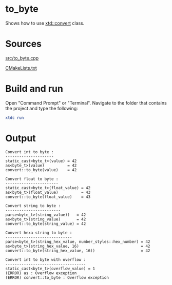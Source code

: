 # to_byte

Shows how to use [xtd::convert](../../../../src/xtd.core/include/xtd/convert.h) class.

# Sources

[src/to_byte.cpp](src/to_byte.cpp)

[CMakeLists.txt](CMakeLists.txt)

# Build and run

Open "Command Prompt" or "Terminal". Navigate to the folder that contains the project and type the following:

```cmake
xtdc run
```

# Output

```
Convert int to byte :
---------------------
static_cast<byte_t>(value) = 42
as<byte_t>(value)          = 42
convert::to_byte(value)    = 42

Convert float to byte :
-----------------------
static_cast<byte_t>(float_value) = 42
as<byte_t>(float_value)          = 43
convert::to_byte(float_value)    = 43

Convert string to byte :
------------------------
parse<byte_t>(string_value))   = 42
as<byte_t>(string_value)       = 42
convert::to_byte(string_value) = 42

Convert hexa string to byte :
-----------------------------
parse<byte_t>(string_hex_value, number_styles::hex_number) = 42
as<byte_t>(string_hex_value, 16)                           = 42
convert::to_byte(string_hex_value, 16))                    = 42

Convert int to byte with overflow :
-----------------------------------
static_cast<byte_t>(overflow_value) = 1
(ERROR) as : Overflow exception
(ERROR) convert::to_byte : Overflow exception
```

